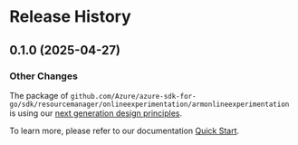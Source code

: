 # Release History

## 0.1.0 (2025-04-27)
### Other Changes

The package of `github.com/Azure/azure-sdk-for-go/sdk/resourcemanager/onlineexperimentation/armonlineexperimentation` is using our [next generation design principles](https://azure.github.io/azure-sdk/general_introduction.html).

To learn more, please refer to our documentation [Quick Start](https://aka.ms/azsdk/go/mgmt).